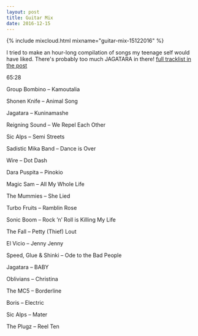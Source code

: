 ```yaml
---
layout: post
title: Guitar Mix
date: 2016-12-15
---
```


{% include mixcloud.html mixname="guitar-mix-15122016" %}

I tried to make an hour-long compilation of songs my teenage self would have liked. There's probably too much JAGATARA in there! <a href="{{ post.url }}" title="{{ post.title }}">full tracklist in the post</a>

<!-- more -->

65:28

Group Bombino – Kamoutalia

Shonen Knife – Animal Song

Jagatara – Kuninamashe

Reigning Sound – We Repel Each Other

Sic Alps – Semi Streets

Sadistic Mika Band – Dance is Over

Wire – Dot Dash

Dara Puspita – Pinokio

Magic Sam – All My Whole Life

The Mummies – She Lied

Turbo Fruits – Ramblin Rose

Sonic Boom – Rock ’n’ Roll is Killing My Life

The Fall – Petty (Thief) Lout

El Vicio – Jenny Jenny

Speed, Glue & Shinki – Ode to the Bad People

Jagatara – BABY

Oblivians – Christina

The MC5 – Borderline

Boris – Electric

Sic Alps – Mater

The Plugz – Reel Ten

